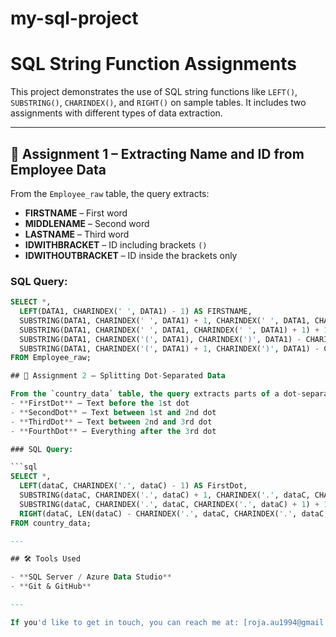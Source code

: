 # my-sql-project

# SQL String Function Assignments

This project demonstrates the use of SQL string functions like `LEFT()`, `SUBSTRING()`, `CHARINDEX()`, and `RIGHT()` on sample tables. It includes two assignments with different types of data extraction.

---

## 📘 Assignment 1 – Extracting Name and ID from Employee Data

From the `Employee_raw` table, the query extracts:
- **FIRSTNAME** – First word
- **MIDDLENAME** – Second word
- **LASTNAME** – Third word
- **IDWITHBRACKET** – ID including brackets `()`
- **IDWITHOUTBRACKET** – ID inside the brackets only

### SQL Query:

```sql
SELECT *,  
  LEFT(DATA1, CHARINDEX(' ', DATA1) - 1) AS FIRSTNAME,  
  SUBSTRING(DATA1, CHARINDEX(' ', DATA1) + 1, CHARINDEX(' ', DATA1, CHARINDEX(' ', DATA1) + 1) - CHARINDEX(' ', DATA1) - 1) AS MIDDLENAME,  
  SUBSTRING(DATA1, CHARINDEX(' ', DATA1, CHARINDEX(' ', DATA1) + 1) + 1, CHARINDEX('(', DATA1) - CHARINDEX(' ', DATA1, CHARINDEX(' ', DATA1) + 1) - 1) AS LASTNAME,  
  SUBSTRING(DATA1, CHARINDEX('(', DATA1), CHARINDEX(')', DATA1) - CHARINDEX('(', DATA1) - 1) AS IDWITHBRACKET,  
  SUBSTRING(DATA1, CHARINDEX('(', DATA1) + 1, CHARINDEX(')', DATA1) - CHARINDEX('(', DATA1) - 1) AS IDWITHOUTBRACKET  
FROM Employee_raw;

## 📘 Assignment 2 – Splitting Dot-Separated Data

From the `country_data` table, the query extracts parts of a dot-separated string:
- **FirstDot** – Text before the 1st dot
- **SecondDot** – Text between 1st and 2nd dot
- **ThirdDot** – Text between 2nd and 3rd dot
- **FourthDot** – Everything after the 3rd dot

### SQL Query:

```sql
SELECT *,  
  LEFT(dataC, CHARINDEX('.', dataC) - 1) AS FirstDot,  
  SUBSTRING(dataC, CHARINDEX('.', dataC) + 1, CHARINDEX('.', dataC, CHARINDEX('.', dataC) + 1) - CHARINDEX('.', dataC) - 1) AS SecondDot,  
  SUBSTRING(dataC, CHARINDEX('.', dataC, CHARINDEX('.', dataC) + 1) + 1, CHARINDEX('.', dataC, CHARINDEX('.', dataC, CHARINDEX('.', dataC) + 1) + 1) - CHARINDEX('.', dataC, CHARINDEX('.', dataC) + 1) - 1) AS ThirdDot,  
  RIGHT(dataC, LEN(dataC) - CHARINDEX('.', dataC, CHARINDEX('.', dataC, CHARINDEX('.', dataC) + 1) + 1)) AS FourthDot  
FROM country_data;

---

## 🛠 Tools Used

- **SQL Server / Azure Data Studio**
- **Git & GitHub**

---

If you'd like to get in touch, you can reach me at: [roja.au1994@gmail.com](mailto:roja.au1994@gmail.com)


